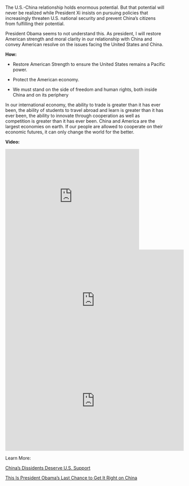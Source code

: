 The U.S.-China relationship holds enormous potential. But that potential will never be realized while President Xi insists on pursuing policies that increasingly threaten U.S. national security and prevent China’s citizens from fulfilling their potential.

President Obama seems to not understand this. As president, I will restore American strength and moral clarity in our relationship with China and convey American resolve on the issues facing the United States and China.

__How:__

* Restore American Strength to ensure the United States remains a Pacific power.

* Protect the American economy.

* We must stand on the side of freedom and human rights, both inside China and on its periphery

In our international economy, the ability to trade is greater than it has ever been, the ability of students to travel abroad and learn is greater than it has ever been, the ability to innovate through cooperation as well as competition is greater than it has ever been. China and America are the largest economies on earth. If our people are allowed to cooperate on their economic futures, it can only change the world for the better.

__Video:__

<div id="video-frame">
<iframe width="420" height="315" src="https://www.youtube.com/embed/0FhJ16K90gA" frameborder="0" allowfullscreen></iframe>

<iframe width="560" height="315" src="https://www.youtube.com/embed/07Ti-hOwjec" frameborder="0" allowfullscreen></iframe>

<iframe width="560" height="315" src="https://www.youtube.com/embed/8hEBEHTNBTc" frameborder="0" allowfullscreen></iframe></div>

Learn More:

[China’s Dissidents Deserve U.S. Support](https://marcorubio.com/news/chinas-dissidents-deserve-u-s-support/)

[This Is President Obama’s Last Chance to Get It Right on China](https://marcorubio.com/issues/obama-china-policy-visit-last-chance/)
